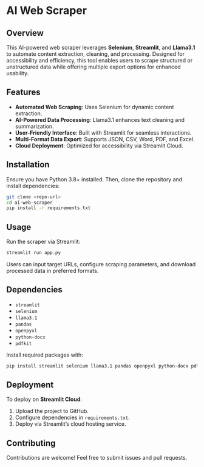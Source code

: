 
# AI Web Scraper

## Overview
This AI-powered web scraper leverages **Selenium**, **Streamlit**, and **Llama3.1** to automate content extraction, cleaning, and processing. Designed for accessibility and efficiency, this tool enables users to scrape structured or unstructured data while offering multiple export options for enhanced usability.

## Features
- **Automated Web Scraping**: Uses Selenium for dynamic content extraction.
- **AI-Powered Data Processing**: Llama3.1 enhances text cleaning and summarization.
- **User-Friendly Interface**: Built with Streamlit for seamless interactions.
- **Multi-Format Data Export**: Supports JSON, CSV, Word, PDF, and Excel.
- **Cloud Deployment**: Optimized for accessibility via Streamlit Cloud.

## Installation
Ensure you have Python 3.8+ installed. Then, clone the repository and install dependencies:

```sh
git clone <repo-url>
cd ai-web-scraper
pip install -r requirements.txt
```

## Usage
Run the scraper via Streamlit:

```sh
streamlit run app.py
```

Users can input target URLs, configure scraping parameters, and download processed data in preferred formats.

## Dependencies
- `streamlit`
- `selenium`
- `llama3.1`
- `pandas`
- `openpyxl`
- `python-docx`
- `pdfkit`

Install required packages with:

```sh
pip install streamlit selenium llama3.1 pandas openpyxl python-docx pdfkit
```

## Deployment
To deploy on **Streamlit Cloud**:
1. Upload the project to GitHub.
2. Configure dependencies in `requirements.txt`.
3. Deploy via Streamlit’s cloud hosting service.

## Contributing
Contributions are welcome! Feel free to submit issues and pull requests.
